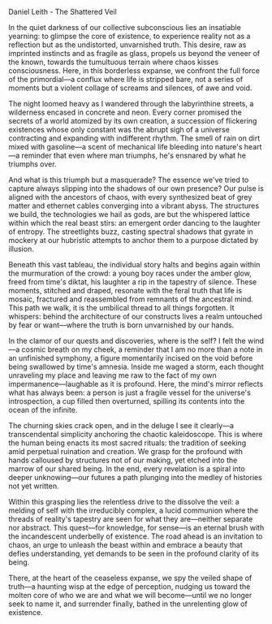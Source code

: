 Daniel Leith - The Shattered Veil

In the quiet darkness of our collective subconscious lies an insatiable yearning: to glimpse the core of existence, to experience reality not as a reflection but as the undistorted, unvarnished truth. This desire, raw as imprinted instincts and as fragile as glass, propels us beyond the veneer of the known, towards the tumultuous terrain where chaos kisses consciousness. Here, in this borderless expanse, we confront the full force of the primordial—a conflux where life is stripped bare, not a series of moments but a violent collage of screams and silences, of awe and void.

The night loomed heavy as I wandered through the labyrinthine streets, a wilderness encased in concrete and neon. Every corner promised the secrets of a world atomized by its own creation, a succession of flickering existences whose only constant was the abrupt sigh of a universe contracting and expanding with indifferent rhythm. The smell of rain on dirt mixed with gasoline—a scent of mechanical life bleeding into nature's heart—a reminder that even where man triumphs, he's ensnared by what he triumphs over.

And what is this triumph but a masquerade? The essence we've tried to capture always slipping into the shadows of our own presence? Our pulse is aligned with the ancestors of chaos, with every synthesized beat of grey matter and ethernet cables converging into a vibrant abyss. The structures we build, the technologies we hail as gods, are but the whispered lattice within which the real beast stirs: an emergent order dancing to the laughter of entropy. The streetlights buzz, casting spectral shadows that gyrate in mockery at our hubristic attempts to anchor them to a purpose dictated by illusion.

Beneath this vast tableau, the individual story halts and begins again within the murmuration of the crowd: a young boy races under the amber glow, freed from time's diktat, his laughter a rip in the tapestry of silence. These moments, stitched and draped, resonate with the feral truth that life is mosaic, fractured and reassembled from remnants of the ancestral mind. This path we walk, it is the umbilical thread to all things forgotten. It whispers: behind the architecture of our constructs lives a realm untouched by fear or want—where the truth is born unvarnished by our hands.

In the clamor of our quests and discoveries, where is the self? I felt the wind—a cosmic breath on my cheek, a reminder that I am no more than a note in an unfinished symphony, a figure momentarily incised on the void before being swallowed by time's amnesia. Inside me waged a storm, each thought unraveling my place and leaving me raw to the fact of my own impermanence—laughable as it is profound. Here, the mind's mirror reflects what has always been: a person is just a fragile vessel for the universe's introspection, a cup filled then overturned, spilling its contents into the ocean of the infinite.

The churning skies crack open, and in the deluge I see it clearly—a transcendental simplicity anchoring the chaotic kaleidoscope. This is where the human being enacts its most sacred rituals: the tradition of seeking amid perpetual ruination and creation. We grasp for the profound with hands calloused by structures not of our making, yet etched into the marrow of our shared being. In the end, every revelation is a spiral into deeper unknowing—our futures a path plunging into the medley of histories not yet written.

Within this grasping lies the relentless drive to the dissolve the veil: a melding of self with the irreducibly complex, a lucid communion where the threads of reality's tapestry are seen for what they are—neither separate nor abstract. This quest—for knowledge, for sense—is an eternal brush with the incandescent underbelly of existence. The road ahead is an invitation to chaos, an urge to unleash the beast within and embrace a beauty that defies understanding, yet demands to be seen in the profound clarity of its being.

There, at the heart of the ceaseless expanse, we spy the veiled shape of truth—a haunting wisp at the edge of perception, nudging us toward the molten core of who we are and what we will become—until we no longer seek to name it, and surrender finally, bathed in the unrelenting glow of existence.